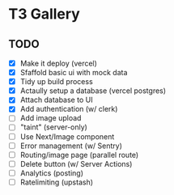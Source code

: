 # T3 Gallery

## TODO

- [x] Make it deploy (vercel)
- [x] Sfaffold basic ui with mock data
- [x] Tidy up build process
- [x] Actaully setup a database (vercel postgres)
- [x] Attach database to UI
- [x] Add authentication (w/ clerk)
- [ ] Add image upload
- [ ] "taint" (server-only)
- [ ] Use Next/Image component
- [ ] Error management (w/ Sentry)
- [ ] Routing/image page (parallel route)
- [ ] Delete button (w/ Server Actions)
- [ ] Analytics (posting)
- [ ] Ratelimiting (upstash)
